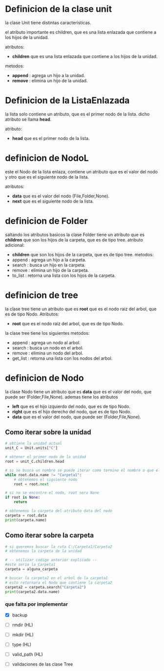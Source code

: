 # Definicion de la clase unit

la clase Unit tiene distintas caracteristicas.

el atributo importante es children, que es una lista enlazada que contiene a los hijos de la unidad.

atributos:
- **children** que es una lista enlazada que contiene a los hijos de la unidad.

metodos:

- **append** : agrega un hijo a la unidad.
- **remove** :  elimina un hijo de la unidad.


# Definicion de la ListaEnlazada

la lista solo contiene un atributo, que es el primer nodo de la lista.
dicho atributo se llama **head**.

atributo:
- **head** que es el primer nodo de la lista.


# definicion de NodoL

este el Nodo de la lista enlaza, contiene un atributo que es el valor del nodo y otro que es el siguiente nodo de la lista.

atributos:
- **data** que es el valor del nodo (File,Folder,None).
- **next** que es el siguiente nodo de la lista.





# definicion de Folder

saltando los atributos basicos 
la clase Folder tiene un atributo que es **children** que son los hijos de la carpeta, que es de tipo tree.
atributo adicional:
- **children** que son los hijos de la carpeta, que es de tipo tree.
metodos:
- append : agrega un hijo a la carpeta.
- search : busca un hijo en la carpeta.
- remove : elimina un hijo de la carpeta.
- to_list : retorna una lista con los hijos de la carpeta.


# definicion de tree

la clase tree tiene un atributo que es **root** que es el nodo raiz del arbol, que es de tipo Nodo.
Atributos:
- **root** que es el nodo raiz del arbol, que es de tipo Nodo.


la clase tree tiene los siguientes metodos:
- append : agrega un nodo al arbol.
- search : busca un nodo en el arbol.
- remove : elimina un nodo del arbol.
- get_list : retorna una lista con los nodos del arbol.



# definicion de Nodo

la clase Nodo tiene un atributo que es **data** que es el valor del nodo, que puede ser (Folder,File,None).
ademas tiene los atributos
- **left** que es el hijo izquierdo del nodo, que es de tipo Nodo.
- **right** que es el hijo derecho del nodo, que es de tipo Nodo.
- **data** que es el valor del nodo, que puede ser (Folder,File,None).



## Como iterar sobre la unidad

```python
# obtiene la unidad actual
unit_C = Unit.units["C"]

# obtener el primer nodo de la unidad
root = unit_C.children.head

# si se busca un nombre se puede iterar como termino el nombre o que el nodo sea None
while root.data.name != "Carpeta1":
    # obtenemos el siguiente nodo
    root = root.next

# si no se encontro el nodo, root sera None
if root is None:
    return

# obtenemos la carpeta del atributo data del nodo
carpeta = root.data
print(carpeta.name)
```



## Como iterar sobre la carpeta

```python
# si queremos buscar la ruta C:/Carpeta1/Carpeta2
# obtenemos la carpeta de la unidad

# -- utilizar codigo anterior explicado -- 
#este seria la Carpeta1
carpeta = alguna_carpeta

# buscar la carpeta2 en el arbol de la carpeta1
# esto retornara el Nodo que contiene la carpeta2
carpeta2 = carpeta.search("Carpeta2")
print(carpeta2.data.name)

```

### que falta por implementar
- [x] backup 
- [ ] rmdir (HL)
- [ ] mkdir (HL)
- [ ] type (HL)
- [ ] valid_path (HL)
- [ ] validaciones de las clase Tree





